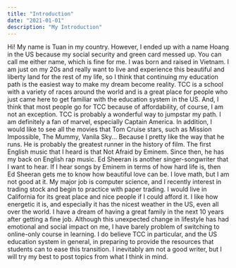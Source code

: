 ```yaml
---
title: "Introduction"
date: "2021-01-01"
description: "My Introduction"
---
```


Hi! My name is Tuan in my country. However, I ended up with a name Hoang in the US because my social security and green card messed up. You can call me either name, which is fine for me. I was born and raised in Vietnam. I am just on my 20s and really want to live and experience this beautiful and liberty land for the rest of my life, so I think that continuing my education path is the easiest way to make my dream become reality. TCC is a school with a variety of races around the world and is a great place for people who just came here to get familiar with the education system in the US. And, I think that most people go for TCC because of affordability, of course, I am not an exception. TCC is probably a wonderful way to jumpstar my path. I am definitely a fan of marvel, especially Captain America. In addition, I would like to see all the movies that Tom Cruise stars, such as Mission Impossible, The Mummy, Vanila Sky... Because I pretty like the way that he runs. He is probably the greatest runner in the history of film. The first English music that I heard is that Not Afraid by Eminem. Since then, he has my back on English rap music. Ed Sheeran is another singer-songwriter that I want to hear. If I hear songs by Eminem in terms of how hard life is, then Ed Sheeran gets me to know how beautiful love can be. I love math, but I am not good at it. My major job is computer science, and I recently interest in trading stock and begin to practice with paper trading. I would live in California for its great place and nice people if I could afford it. I like how energetic it is, and especially it has the nicest weather in the US, even all over the world. I have a dream of having a great family in the next 10 years after getting a fine job. Although this unexpected change in lifestyle has had emotional and social impact on me, I have barely problem of switching to online-only course in learning. I do believe TCC in particular, and the US education system in general, in preparing to provide the resources that students can to ease this transition. I inevitably am not a good writer, but I will try my best to post topics from what I think in mind.
